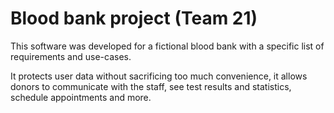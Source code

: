 # Blood bank project (Team 21)
This software was developed for a fictional blood bank with a specific list of requirements and use-cases.

It protects user data without sacrificing too much convenience, it allows donors to communicate with the staff, see test results and statistics, schedule appointments and more.
